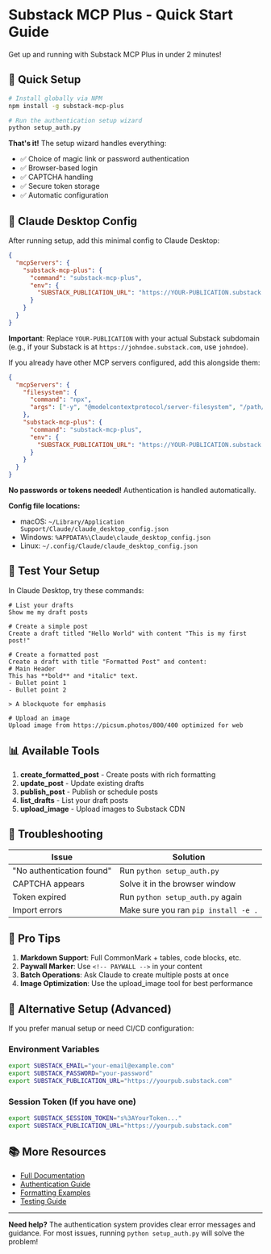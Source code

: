 # Substack MCP Plus - Quick Start Guide

Get up and running with Substack MCP Plus in under 2 minutes!

## 🚀 Quick Setup

```bash
# Install globally via NPM
npm install -g substack-mcp-plus

# Run the authentication setup wizard  
python setup_auth.py
```

**That's it!** The setup wizard handles everything:
- ✅ Choice of magic link or password authentication
- ✅ Browser-based login
- ✅ CAPTCHA handling
- ✅ Secure token storage
- ✅ Automatic configuration

## 🔧 Claude Desktop Config

After running setup, add this minimal config to Claude Desktop:

```json
{
  "mcpServers": {
    "substack-mcp-plus": {
      "command": "substack-mcp-plus",
      "env": {
        "SUBSTACK_PUBLICATION_URL": "https://YOUR-PUBLICATION.substack.com"
      }
    }
  }
}
```

**Important**: Replace `YOUR-PUBLICATION` with your actual Substack subdomain (e.g., if your Substack is at `https://johndoe.substack.com`, use `johndoe`).

If you already have other MCP servers configured, add this alongside them:

```json
{
  "mcpServers": {
    "filesystem": {
      "command": "npx",
      "args": ["-y", "@modelcontextprotocol/server-filesystem", "/path/to/allowed/directory"]
    },
    "substack-mcp-plus": {
      "command": "substack-mcp-plus",
      "env": {
        "SUBSTACK_PUBLICATION_URL": "https://YOUR-PUBLICATION.substack.com"
      }
    }
  }
}
```

**No passwords or tokens needed!** Authentication is handled automatically.

**Config file locations:**
- macOS: `~/Library/Application Support/Claude/claude_desktop_config.json`
- Windows: `%APPDATA%\Claude\claude_desktop_config.json`
- Linux: `~/.config/Claude/claude_desktop_config.json`

## 🧪 Test Your Setup

In Claude Desktop, try these commands:

```
# List your drafts
Show me my draft posts

# Create a simple post
Create a draft titled "Hello World" with content "This is my first post!"

# Create a formatted post
Create a draft with title "Formatted Post" and content:
# Main Header
This has **bold** and *italic* text.
- Bullet point 1
- Bullet point 2

> A blockquote for emphasis

# Upload an image
Upload image from https://picsum.photos/800/400 optimized for web
```

## 📊 Available Tools

1. **create_formatted_post** - Create posts with rich formatting
2. **update_post** - Update existing drafts
3. **publish_post** - Publish or schedule posts
4. **list_drafts** - List your draft posts
5. **upload_image** - Upload images to Substack CDN

## 🐛 Troubleshooting

| Issue | Solution |
|-------|----------|
| "No authentication found" | Run `python setup_auth.py` |
| CAPTCHA appears | Solve it in the browser window |
| Token expired | Run `python setup_auth.py` again |
| Import errors | Make sure you ran `pip install -e .` |

## 🎯 Pro Tips

1. **Markdown Support**: Full CommonMark + tables, code blocks, etc.
2. **Paywall Marker**: Use `<!-- PAYWALL -->` in your content
3. **Batch Operations**: Ask Claude to create multiple posts at once
4. **Image Optimization**: Use the upload_image tool for best performance

## 🔑 Alternative Setup (Advanced)

If you prefer manual setup or need CI/CD configuration:

### Environment Variables
```bash
export SUBSTACK_EMAIL="your-email@example.com"
export SUBSTACK_PASSWORD="your-password"
export SUBSTACK_PUBLICATION_URL="https://yourpub.substack.com"
```

### Session Token (If you have one)
```bash
export SUBSTACK_SESSION_TOKEN="s%3AYourToken..."
export SUBSTACK_PUBLICATION_URL="https://yourpub.substack.com"
```

## 📚 More Resources

- [Full Documentation](docs/)
- [Authentication Guide](docs/authentication.md)
- [Formatting Examples](docs/formatting.md)
- [Testing Guide](docs/testing_guide.md)

---

**Need help?** The authentication system provides clear error messages and guidance. For most issues, running `python setup_auth.py` will solve the problem!